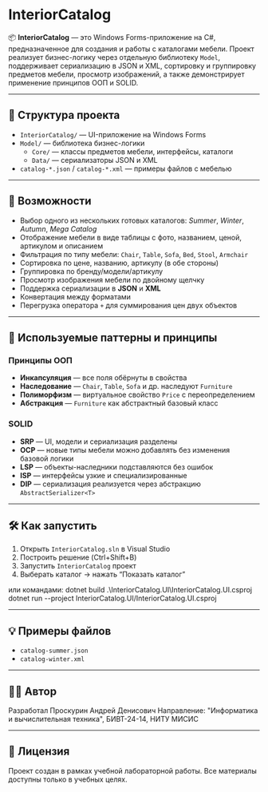 # InteriorCatalog

📦 **InteriorCatalog** — это Windows Forms-приложение на C#, предназначенное для создания и работы с каталогами мебели. Проект реализует бизнес-логику через отдельную библиотеку `Model`, поддерживает сериализацию в JSON и XML, сортировку и группировку предметов мебели, просмотр изображений, а также демонстрирует применение принципов ООП и SOLID.

---

## 📁 Структура проекта

- `InteriorCatalog/` — UI-приложение на Windows Forms
- `Model/` — библиотека бизнес-логики
  - `Core/` — классы предметов мебели, интерфейсы, каталоги
  - `Data/` — сериализаторы JSON и XML
- `catalog-*.json` / `catalog-*.xml` — примеры файлов с мебелью

---

## 🚀 Возможности

- Выбор одного из нескольких готовых каталогов: _Summer_, _Winter_, _Autumn_, _Mega Catalog_
- Отображение мебели в виде таблицы с фото, названием, ценой, артикулом и описанием
- Фильтрация по типу мебели: `Chair`, `Table`, `Sofa`, `Bed`, `Stool`, `Armchair`
- Сортировка по цене, названию, артикулу (в обе стороны)
- Группировка по бренду/модели/артикулу
- Просмотр изображения мебели по двойному щелчку
- Поддержка сериализации в **JSON** и **XML**
- Конвертация между форматами
- Перегрузка оператора `+` для суммирования цен двух объектов

---

## 🧱 Используемые паттерны и принципы

### Принципы ООП
- **Инкапсуляция** — все поля обёрнуты в свойства
- **Наследование** — `Chair`, `Table`, `Sofa` и др. наследуют `Furniture`
- **Полиморфизм** — виртуальное свойство `Price` с переопределением
- **Абстракция** — `Furniture` как абстрактный базовый класс

### SOLID
- **SRP** — UI, модели и сериализация разделены
- **OCP** — новые типы мебели можно добавлять без изменения базовой логики
- **LSP** — объекты-наследники подставляются без ошибок
- **ISP** — интерфейсы узкие и специализированные
- **DIP** — сериализация реализуется через абстракцию `AbstractSerializer<T>`

---

## 🛠 Как запустить

1. Открыть `InteriorCatalog.sln` в Visual Studio
2. Построить решение (Ctrl+Shift+B)
3. Запустить `InteriorCatalog` проект
4. Выберать каталог → нажать “Показать каталог”

или командами:
dotnet build .\InteriorCatalog.UI\InteriorCatalog.UI.csproj   
dotnet run --project InteriorCatalog.UI/InteriorCatalog.UI.csproj



---

## 💡 Примеры файлов

- `catalog-summer.json`
- `catalog-winter.xml`

---


## 🧑‍💻 Автор

Разработал Проскурин Андрей Денисович
Направление: "Информатика и вычислительная техника", БИВТ-24-14, НИТУ МИСИС  

---

## 📄 Лицензия

Проект создан в рамках учебной лабораторной работы. Все материалы доступны только в учебных целях.
